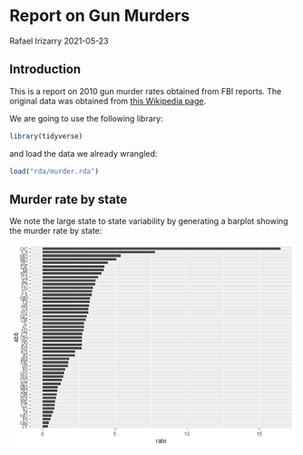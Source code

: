 Report on Gun Murders
================
Rafael Irizarry
2021-05-23

## Introduction

This is a report on 2010 gun murder rates obtained from FBI reports. The
original data was obtained from [this Wikipedia
page](https://en.wikipedia.org/wiki/Murder_in_the_United_States_by_state).

We are going to use the following library:

``` r
library(tidyverse)
```

and load the data we already wrangled:

``` r
load("rda/murder.rda")
```

## Murder rate by state

We note the large state to state variability by generating a barplot
showing the murder rate by state:

![](examplecodeforKnitR_files/figure-gfm/murder-rate-by-state-1.png)<!-- -->
